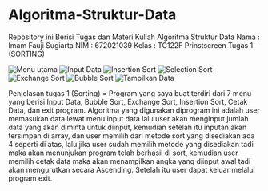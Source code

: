 # Algoritma-Struktur-Data
Repository ini Berisi Tugas dan Materi Kuliah Algoritma Struktur Data
Nama : Imam Fauji Sugiarta
NIM : 672021039
Kelas : TC122F
Prinstscreen Tugas 1 (SORTING)

![Menu utama](https://user-images.githubusercontent.com/99226838/155303790-e27e45fb-87ab-40c8-a6c4-9d829b0d4964.png)
![Input Data](https://user-images.githubusercontent.com/99226838/155303750-84122466-67f4-4f6d-8ff5-dce619c5c177.png)
![Insertion Sort](https://user-images.githubusercontent.com/99226838/155303757-913fd573-d610-465f-8f1c-c995b91f3aea.png)
![Selection Sort](https://user-images.githubusercontent.com/99226838/155303763-3bc9435a-21dc-419f-9309-0e1006716c23.png)
![Exchange Sort](https://user-images.githubusercontent.com/99226838/155303771-45eb38e5-6a47-4978-a6fe-d463cb83ace5.png)
![Bubble Sort](https://user-images.githubusercontent.com/99226838/155303775-c293525b-d675-4be6-9349-9b1fe2fc3884.png)
![Tampilkan Data](https://user-images.githubusercontent.com/99226838/155303728-679b7453-fd42-444a-a13d-83efb1343613.png)

Penjelasan tugas 1 (Sorting)
= Program yang saya buat terdiri dari 7 menu yang berisi Input Data, Bubble Sort, Exchange Sort, Insertion Sort, Cetak Data, dan exit program.
Algoritma yang digunakan diprogram ini adalah user memasukan data lewat menu input data lalu user akan menginput jumlah data yang akan diminta untuk diinput, kemudian setelah itu inputan akan tersimpan di array, dan user memilih dari metode sort yang disediakan ada 4 seperti di atas, lalu jika user sudah memilih metode yang disediakan tadi maka akan menunjukan program telah berhasil di sort, kemudian user memilih cetak data maka akan menampilkan angka yang diinput awal tadi akan mengurutkan secara Ascending. Setelah itu user dapat keluar melalui program exit.
